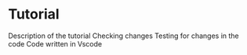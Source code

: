 # Tutorial

Description of the tutorial
Checking changes
Testing for changes in the code
Code written in Vscode


